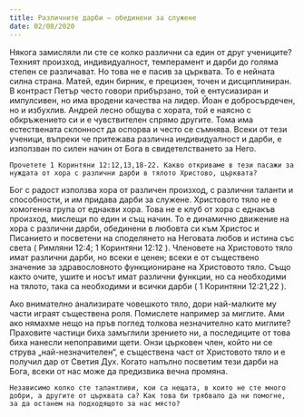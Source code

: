 ```yaml
---
title: Различните дарби – обединени за служене
date: 02/08/2020
---
```


Някога замисляли ли сте се колко различни са един от друг учениците? Техният произход, индивидуалност, темперамент и дарби до голяма степен се различават. Но това не е пасив за църквата. То е нейната силна страна. Матей, един бирник, е прецизен, точен и дисциплиниран. В контраст Петър често говори прибързано, той е ентусиазиран и импулсивен, но има вродени качества на лидер. Йоан е добросърдечен, но и избухлив. Андрей лесно общува с хората, той е наясно с обкръжението си и е чувствителен спрямо другите. Тома има естествената склонност да оспорва и често се съмнява. Всеки от тези ученици, въпреки че притежава различна индивидуалност и дарби, е използван по силен начин от Бога в свидетелстването за Него.

`Прочетете 1 Коринтяни 12:12,13,18-22. Какво откриваме в тези пасажи за нуждата от хора с различни дарби в тялото Христово, църквата?`

Бог с радост използва хора от различен произход, с различни таланти и способности, и им придава дарби за служене. Христовото тяло не е хомогенна група от еднакви хора. Това не е клуб от хора с еднакъв произход, мислещи по един и същ начин. То е динамично движение на хора с различни дарби, обединени в любовта си към Христос и Писанието и посветени на споделянето на Неговата любов и истина със света ( Римляни 12:4; 1 Коринтяни 12:12 ). Членовете на Христовото тяло имат различни дарби, но всеки е ценен; всеки е от съществено значение за здравословното функциониране на Христовото тяло. Също както очите, ушите и носът имат различни функции, но са необходими на тялото, така са необходими и всички дарби ( 1 Коринтяни 12:21,22 ).

Ако внимателно анализирате човешкото тяло, дори най-малките му части играят съществена роля. Помислете например за миглите. Ами ако нямахме нещо на пръв поглед толкова незначително като миглите? Праховите частици биха замъглили зрението ни, а последиците от това биха нанесли непоправими щети. Онзи църковен член, който ни се струва „най-незначителен“, е съществена част от Христовото тяло и е получил дар от Светия Дух. Когато напълно посветим тези дарби на Бога, всеки от нас може да предизвика вечна промяна.

`Независимо колко сте талантливи, кои са нещата, в които не сте много добри, а другите от църквата са? Как това би трябвало да ни помогне, за да останем на подходящото за нас място?`